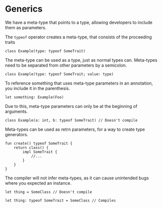 # Generics

We have a meta-type that points to a type,
allowing developers to include them as parameters.

The `typeof` operator creates a meta-type,
that consists of the proceeding traits

```rk
class Example(type: typeof SomeTrait)
```

The meta-type can be used as a type,
just as normal types can.
Meta-types need to be separated from other parameters by a semicolon.

```rk
class Example(type: typeof SomeTrait; value: type)
```

To reference something that uses meta-type parameters in an annotation,
you include it in the parenthesis.

```rk
let something: Example(Foo)
```

Due to this, meta-type parameters can only be at the beginning of arguments.

```rk
class Example(a: int, b: typeof SomeTrait) // Doesn't compile
```

Meta-types can be used as retrn parameters,
for a way to create type generators.

```rk
fun create() typeof SomeTrait {
    return class() {
        impl SomeTrait {
            //...
        }
    }
}
```

The compiler will not infer meta-types,
as it can cause unintended bugs where you expected an instance.

```rk
let thing = SomeClass // Doesn't compile

let thing: typeof SomeTrait = SomeClass // Compiles
```
